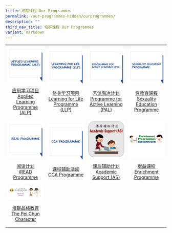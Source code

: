 ```yaml
---
title: 培群课程 Our Programmes
permalink: /our-programmes-hidden/ourprogrammes/
description: ""
third_nav_title: 培群课程 Our Programmes
variant: markdown
---
```

<table>
	<tbody><tr>
		<td width="25%">
			<a href="/our-programmes/ALP/">
				<img src="/images/Prog%20icon/alp.jpg">
				<p align="center">应用学习项目<br>Applied Learning Programme (ALP)</p>
			</a>
		</td>
		<td width="25%">
			<a href="/our-programmes/LLP/">
				<img src="/images/Prog%20icon/llp.jpg">
				<p align="center">终身学习项目<br>Learning for Life Programme (LLP)</p>
			</a>
		</td>
		<td width="25%">
			<a href="/our-programmes/PAL/">
				<img src="/images/Prog%20icon/pal.jpg">
				<p align="center">艺体陶冶计划<br>Programme for Active Learning (PAL)</p>
			</a>
		</td>
		<td width="25%">
			<a href="/our-programmes/CCE/Sexuality-Education/">
				<img src="/images/Prog%20icon/sep.jpg">
				<p align="center">性教育课程<br>Sexuality Education Programme</p>
			</a>
		</td>
	</tr>
	<tr>
		<td width="25%">
			<a href="/our-programmes/iREAD/">
				<img src="/images/Prog%20icon/iread.jpg">
				<p align="center">阅读计划<br>iREAD Programme</p>
			</a>
		</td>
		<td width="25%">
			<a href="/our-programmes/CCA/">
				<img src="/images/Prog%20icon/cca.jpg">
				<p align="center">课程辅助活动<br>CCA Programme</p>
					</a></td><td width="25%">
			<a href="/our-programmes-hidden/as/">
				<img src="/images/Our%20Programmes/AS_iCON.jpg">
				<p align="center">课后辅助计划<br>Academic Support (AS)</p>
			</a>
											</td><td width="25%">
			<a href="https://sites.google.com/moe.edu.sg/ep-info/home">
				<img src="/images/Prog%20icon/Enrichment.jpg">
				<p align="center">增益课程<br>Enrichment Programme</p>
			</a>
	</td></tr><tr>
		<td width="25%">
			<a href="/our-curriculum-t/Our-Programmes/pcp/">
				<img src="/images/Our%20Programmes/character.jpg">
				<p align="center">培群品格教育 <br>The Pei Chun Character</p>
			</a>
		</td>																	
		</tr></tbody></table>